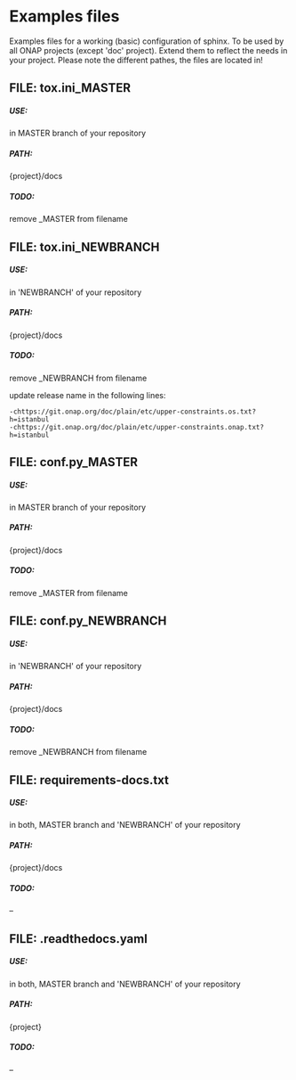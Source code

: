 # Examples files

Examples files for a working (basic) configuration of sphinx.
To be used by all ONAP projects (except 'doc' project).
Extend them to reflect the needs in your project.
Please note the different pathes, the files are located in!

## FILE: tox.ini_MASTER

##### USE:
in MASTER branch of your repository
##### PATH:
{project}/docs
##### TODO:
remove _MASTER from filename

## FILE: tox.ini_NEWBRANCH

##### USE:
in 'NEWBRANCH' of your repository
##### PATH:
{project}/docs
##### TODO:
remove _NEWBRANCH from filename

update release name in the following lines:
```
-chttps://git.onap.org/doc/plain/etc/upper-constraints.os.txt?h=istanbul
-chttps://git.onap.org/doc/plain/etc/upper-constraints.onap.txt?h=istanbul
```

## FILE: conf.py_MASTER

##### USE:
in MASTER branch of your repository
##### PATH:
{project}/docs
##### TODO:
remove _MASTER from filename

## FILE: conf.py_NEWBRANCH

##### USE:
in 'NEWBRANCH' of your repository
##### PATH:
{project}/docs
##### TODO:
remove _NEWBRANCH from filename

## FILE: requirements-docs.txt

##### USE:
in both, MASTER branch and 'NEWBRANCH' of your repository
##### PATH:
{project}/docs
##### TODO:
–

## FILE: .readthedocs.yaml

##### USE:
in both, MASTER branch and 'NEWBRANCH' of your repository
##### PATH:
{project}
##### TODO:
–
